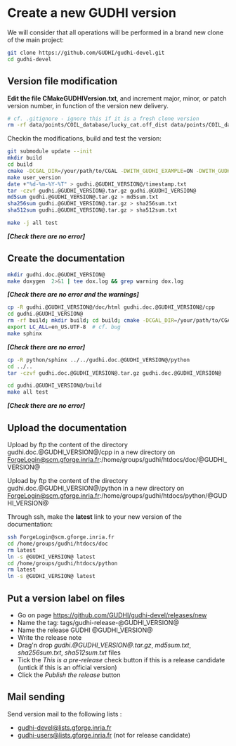 # Create a new GUDHI version

We will consider that all operations will be performed in a brand new clone of the main project:
```bash
git clone https://github.com/GUDHI/gudhi-devel.git
cd gudhi-devel
```

## Version file modification

**Edit the file CMakeGUDHIVersion.txt**, and increment major, minor, or patch version number, in function of the version new delivery.
```bash
# cf. .gitignore - ignore this if it is a fresh clone version
rm -rf data/points/COIL_database/lucky_cat.off_dist data/points/COIL_database/lucky_cat.off_sc.dot data/points/KleinBottle5D.off_dist data/points/KleinBottle5D.off_sc.dot data/points/human.off_dist data/points/human.off_sc.off data/points/human.off_sc.txt
```

Checkin the modifications, build and test the version:
```bash
git submodule update --init
mkdir build
cd build
cmake -DCGAL_DIR=/your/path/to/CGAL -DWITH_GUDHI_EXAMPLE=ON -DWITH_GUDHI_BENCHMARK=ON  -DUSER_VERSION_DIR=gudhi.@GUDHI_VERSION@ -DPython_ADDITIONAL_VERSIONS=3 ..
make user_version
date +"%d-%m-%Y-%T" > gudhi.@GUDHI_VERSION@/timestamp.txt
tar -czvf gudhi.@GUDHI_VERSION@.tar.gz gudhi.@GUDHI_VERSION@
md5sum gudhi.@GUDHI_VERSION@.tar.gz > md5sum.txt
sha256sum gudhi.@GUDHI_VERSION@.tar.gz > sha256sum.txt
sha512sum gudhi.@GUDHI_VERSION@.tar.gz > sha512sum.txt

make -j all test
```

***[Check there are no error]***

## Create the documentation
```bash
mkdir gudhi.doc.@GUDHI_VERSION@
make doxygen  2>&1 | tee dox.log && grep warning dox.log
```

***[Check there are no error and the warnings]***

```bash
cp -R gudhi.@GUDHI_VERSION@/doc/html gudhi.doc.@GUDHI_VERSION@/cpp
cd gudhi.@GUDHI_VERSION@
rm -rf build; mkdir build; cd build; cmake -DCGAL_DIR=/your/path/to/CGAL -DWITH_GUDHI_EXAMPLE=ON -DPython_ADDITIONAL_VERSIONS=3 ..
export LC_ALL=en_US.UTF-8  # cf. bug
make sphinx
```

***[Check there are no error]***

```bash
cp -R python/sphinx ../../gudhi.doc.@GUDHI_VERSION@/python
cd ../..
tar -czvf gudhi.doc.@GUDHI_VERSION@.tar.gz gudhi.doc.@GUDHI_VERSION@

cd gudhi.@GUDHI_VERSION@/build
make all test
```

***[Check there are no error]***

## Upload the documentation

Upload by ftp the content of the directory gudhi.doc.@GUDHI_VERSION@/cpp in a new directory on ForgeLogin@scm.gforge.inria.fr:/home/groups/gudhi/htdocs/doc/@GUDHI_VERSION@

Upload by ftp the content of the directory gudhi.doc.@GUDHI_VERSION@/python in a new directory on ForgeLogin@scm.gforge.inria.fr:/home/groups/gudhi/htdocs/python/@GUDHI_VERSION@

Through ssh, make the **latest** link to your new version of the documentation:
```bash
ssh ForgeLogin@scm.gforge.inria.fr
cd /home/groups/gudhi/htdocs/doc
rm latest
ln -s @GUDHI_VERSION@ latest
cd /home/groups/gudhi/htdocs/python
rm latest
ln -s @GUDHI_VERSION@ latest
```

## Put a version label on files

* Go on page https://github.com/GUDHI/gudhi-devel/releases/new
* Name the tag: tags/gudhi-release-@GUDHI_VERSION@
* Name the release GUDHI @GUDHI_VERSION@
* Write the release note
* Drag'n drop *gudhi.@GUDHI_VERSION@.tar.gz*, *md5sum.txt*, *sha256sum.txt*, *sha512sum.txt* files
* Tick the *This is a pre-release* check button if this is a release candidate (untick if this is an official version)
* Click the *Publish the release* button

## Mail sending
Send version mail to the following lists :
* gudhi-devel@lists.gforge.inria.fr
* gudhi-users@lists.gforge.inria.fr (not for release candidate)

